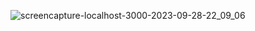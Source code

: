 ![screencapture-localhost-3000-2023-09-28-22_09_06](https://github.com/xmeix/saunaWeb/assets/88194361/d83630c2-27fc-49a3-8c48-e8aca7fb9821)
